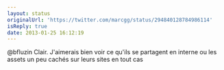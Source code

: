 ```yaml
---
layout: status
originalUrl: 'https://twitter.com/marcgg/status/294840128784986114'
isReply: true
date: 2013-01-25 16:12:19
---
```


@bfluzin Clair. J'aimerais bien voir ce qu'ils se partagent en interne ou les assets un peu cachés sur leurs sites en tout cas
